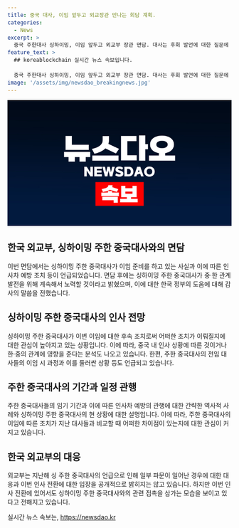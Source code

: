 ```yaml
---
title: 중국 대사, 이임 앞두고 외교장관 만나는 회담 계획.
categories:
  - News
excerpt: >
  중국 주한대사 싱하이밍, 이임 앞두고 외교부 장관 면담. 대사는 후회 발언에 대한 질문에 응하지 않았으며 한국과의 관계 발전을 약속하고 떠났다. 최근 이재명 발언으로 논란이 된 싱 대사는 이번 이임에 영향이 있었을지 관심이 모아지고 있다. 4년 5개월 동안 주한 대사를 맡은 싱 대사의 이임은 이례적인 일이며, 고령에 따른 것인지 외교 정책에 따른 것인지에 대한 논의가 이어지고 있다.
feature_text: >
  ## koreablockchain 실시간 뉴스 속보입니다.

  중국 주한대사 싱하이밍, 이임 앞두고 외교부 장관 면담. 대사는 후회 발언에 대한 질문에 응하지 않았으며 한국과의 관계 발전을 약속하고 떠났다. 최근 이재명 발언으로 논란이 된 싱 대사는 이번 이임에 영향이 있었을지 관심이 모아지고 있다. 4년 5개월 동안 주한 대사를 맡은 싱 대사의 이임은 이례적인 일이며, 고령에 따른 것인지 외교 정책에 따른 것인지에 대한 논의가 이어지고 있다.
image: '/assets/img/newsdao_breakingnews.jpg'
---
```


<p><img src="/assets/img/newsdao_breakingnews.jpg" alt="koreablockchain 속보" /></p>

<h2 data-ke-size="size26">한국 외교부, 싱하이밍 주한 중국대사와의 면담</h2>

<p data-ke-size="size16">이번 면담에서는 싱하이밍 주한 중국대사가 이임 준비를 하고 있는 사실과 이에 따른 인사차 예방 조치 등이 언급되었습니다. 면담 후에는 싱하이밍 주한 중국대사가 중·한 관계 발전을 위해 계속해서 노력할 것이라고 밝혔으며, 이에 대한 한국 정부의 도움에 대해 감사의 말씀을 전했습니다.</p>

<h2 data-ke-size="size26">싱하이밍 주한 중국대사의 인사 전망</h2>

<p data-ke-size="size16">싱하이밍 주한 중국대사가 이번 이임에 대한 후속 조치로써 어떠한 조치가 이뤄질지에 대한 관심이 높아지고 있는 상황입니다. 이에 따라, 중국 내 인사 상황에 따른 것이거나 한·중의 관계에 영향을 준다는 분석도 나오고 있습니다. 한편, 주한 중국대사의 전임 대사들의 이임 시 과정과 이를 둘러싼 상황 등도 언급되고 있습니다.</p>

<h2 data-ke-size="size26">주한 중국대사의 기간과 일정 관행</h2>

<p data-ke-size="size16">주한 중국대사들의 임기 기간과 이에 따른 인사차 예방의 관행에 대한 간략한 역사적 사례와  싱하이밍 주한 중국대사의 현 상황에 대한 설명입니다. 이에 따라, 주한 중국대사의 이임에 따른 조치가 지난 대사들과 비교할 때 어떠한 차이점이 있는지에 대한 관심이 커지고 있습니다.</p>

<h2 data-ke-size="size26">한국 외교부의 대응</h2>

<p data-ke-size="size16">외교부는 지난해 싱 주한 중국대사의 언급으로 인해 일부 파문이 일어난 경우에 대한 대응과 이번 인사 전환에 대한 입장을 공개적으로 밝히지는 않고 있습니다. 하지만 이번 인사 전환에 있어서도 싱하이밍 주한 중국대사와의 관련 접촉을 삼가는 모습을 보이고 있다고 전해지고 있습니다.</p>
실시간 뉴스 속보는, <a href="https://newsdao.kr" rel="dofollow">https://newsdao.kr</a>



